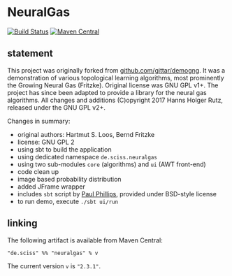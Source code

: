 # NeuralGas

[![Build Status](https://travis-ci.org/Sciss/NeuralGas.svg?branch=master)](https://travis-ci.org/Sciss/NeuralGas)
[![Maven Central](https://maven-badges.herokuapp.com/maven-central/de.sciss/neuralgas/badge.svg)](https://maven-badges.herokuapp.com/maven-central/de.sciss/neuralgas)

## statement

This project was originally forked from [github.com/gittar/demogng](https://github.com/gittar/demogng).
It was a demonstration of various topological learning algorithms,
most prominently the Growing Neural Gas (Fritzke). Original license was GNU GPL v1+.
The project has since been adapted to provide a library for
the neural gas algorithms. All changes and additions (C)opyright 2017 Hanns Holger Rutz, released under
the GNU GPL v2+.

Changes in summary:

- original authors: Hartmut S. Loos, Bernd Fritzke
- license: GNU GPL 2
- using sbt to build the application
- using dedicated namespace `de.sciss.neuralgas`
- using two sub-modules `core` (algorithms) and `ui` (AWT front-end)
- code clean up
- image based probability distribution
- added JFrame wrapper
- includes `sbt` script by [Paul Phillips](https://github.com/paulp/sbt-extras), provided under BSD-style license
- to run demo, execute `./sbt ui/run`

## linking

The following artifact is available from Maven Central:

    "de.sciss" %% "neuralgas" % v

The current version `v` is `"2.3.1"`.
